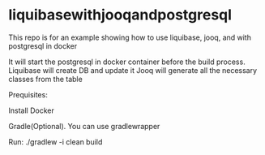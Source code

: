 # liquibasewithjooqandpostgresql


This repo is for an example showing how to use liquibase, jooq, and with postgresql in docker

It will start the postgresql in docker container before the build process.
Liquibase will create DB and update it
Jooq will generate all the necessary classes from the table

Prequisites: 

Install Docker 

Gradle(Optional). You can use gradlewrapper


Run: ./gradlew -i clean build
